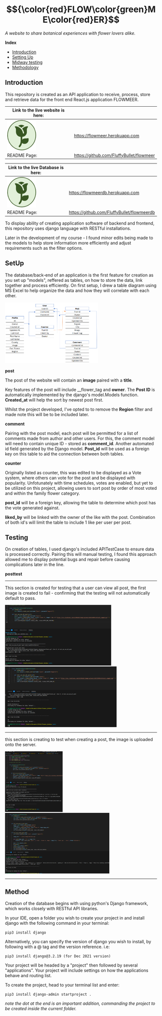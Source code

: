 # $${\color{red}FLOW\color{green}ME\color{red}ER}$$
*A website to share botanical experiences with flower lovers alike.*

**Index**
- [Introduction](#Introduction)
- [Setting Up](#SetUp)
- [Midway testing](#Testing)
- [Methodology](#Method)


## Introduction
This repository is created as an API application to receive, process, store and retrieve data for the front end React.js application FLOWMEER.



|Link to the live website is here:||
|----|----|
|<img src="./readme_files/logo.png" height=100px> | https://flowmeer.herokuapp.com |
| README Page: | https://github.com/FluffyBullet/flowmeer |

|Link to the live Database is here:||
|----|----|
|<img src="./readme_files/logo.png" height=100px> | https://flowmeerdb.herokuapp.com |
| README Page: | https://github.com/FluffyBullet/flowmeerdb |

To display ability of creating application software of backend and frontend, this repository uses django language with RESTful installations. 


Later in the development of my course - I found minor edits being made to the models to help store information more efficiently and adjust requirements such as the filter options.

## SetUp

The database/back-end of an application is the first feature for creation as you set up "models", reffered as tables, on how to store the data, link together and process efficiently.
On first setup, I drew a table diagram using MS Excel to help organize the data and how they will correlate with each other. 

<img src="./readme_files/models_template.png" height=200px>

__post__

The post of the website will contain an __image__ paired with a __title__.

Key features of the post will include __flower_tag and __owner__. The __Post ID__ is automatically implemented by the django's model.Models function. __Created_at__ will help the sort by newest post first.

Whilst the project developed, I've opted to to remove the __Region__ filter and made note this will be to be included later.

__comment__

Pairing with the post model, each post will be permitted for a list of comments made from author and other users.
For this, the comment model will need to contain unique ID - stored as __comment_id__. Another automated id field generated by the Django model. __Post_id__ will be used as a foreign key on this table to aid the connection between both tables. 

__counter__

Originally listed as counter, this was edited to be displayed as a Vote system, where others can vote for the post and be displayed with popularity.
Unfotunately with time schedules, votes are enabled, but yet to be utilized on this project, allowing users to sort post by order of most voted and within the family flower category.

__post_id__ will be a foreign key, allowing the table to determine which post has the vote generated against.

__liked_by__ will be linked with the owner of the like with the post. Combination of both id's will limit the table to include 1 like per user per post.

## Testing
On creation of tables, I used django's included APITestCase to ensure data is processed correctly. Pairing this will manual testing, I found this approach allowed me to display potential bugs and repair before causing complications later in the line.

__posttest__ 
**************

This section is created for testing that a user can view all post, the first image is created to fail - confirming that the testing will not automatically default to pass.

<img src="./readme_files/posttest_fail_1.png" height=200px>

<img src="./readme_files/posttest_pass_1.png" height=200px>

*******************

this section is creating to test when creating a post, the image is uploaded onto the server.

<img src="./readme_files/test_a_fail.png" height=200px>

<img src="./readme_files/test_b_pass.png" height=200px>

************************

## Method

Creation of the database begins with using python's Django framework, which works closely with RESTful API libraries.

In your IDE, open a folder you wish to create your project in and install django with the following command in your terminal:

    pip3 install django

Alternatively, you can specify the version of django you wish to install, by following with a @ tag and the version reference. i.e:

    pip3 install django@3.2.19 (for Dec 2021 version)

Your project will be headed by a "project" then followed by several "applications". Your project will include settings on how the applications behave and routing list.

To create the project, head to your terminal list and enter:

    pip3 install django-admin startproject .

*note the dot at the end is an important addition, commanding the project to be created inside the current folder.*


